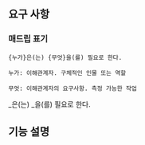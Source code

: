 ## 요구 사항

### 매드립 표기

```
{누가}은(는) {무엇}을(를) 필요로 한다.

누가: 이해관계자. 구체적인 인물 또는 역할

무엇: 이해관계자의 요구사항. 측정 가능한 작업
```

_은(는) _을(를) 필요로 한다.

## 기능 설명
